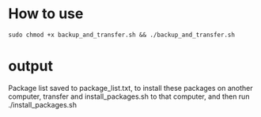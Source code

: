 # How to use
```console
sudo chmod +x backup_and_transfer.sh && ./backup_and_transfer.sh
```
# output
Package list saved to package_list.txt, to install these packages on another computer, transfer and install_packages.sh to that computer, and then run ./install_packages.sh
